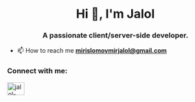 <h1 align="center">Hi 👋, I'm Jalol</h1>
<h3 align="center">A passionate client/server-side developer.</h3>

- 📫 How to reach me **mirislomovmirjalol@gmail.com**

<h3 align="left">Connect with me:</h3>
<p align="left">
<a href="https://linkedin.com/in/jalol-mirislomov-5b235a1a5" target="blank"><img align="center" src="https://raw.githubusercontent.com/rahuldkjain/github-profile-readme-generator/master/src/images/icons/Social/linked-in-alt.svg" alt="jalol-mirislomov-5b235a1a5" height="30" width="40" /></a>
</p>

